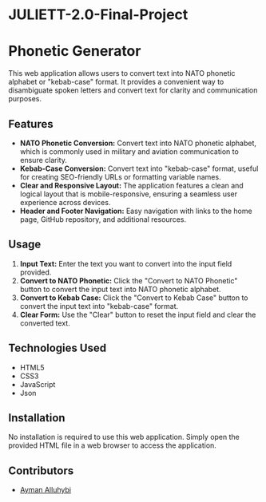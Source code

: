 # JULIETT-2.0-Final-Project


# Phonetic Generator

This web application allows users to convert text into NATO phonetic alphabet or "kebab-case" format. It provides a convenient way to disambiguate spoken letters and convert text for clarity and communication purposes.

## Features

- **NATO Phonetic Conversion:** Convert text into NATO phonetic alphabet, which is commonly used in military and aviation communication to ensure clarity.
- **Kebab-Case Conversion:** Convert text into "kebab-case" format, useful for creating SEO-friendly URLs or formatting variable names.
- **Clear and Responsive Layout:** The application features a clean and logical layout that is mobile-responsive, ensuring a seamless user experience across devices.
- **Header and Footer Navigation:** Easy navigation with links to the home page, GitHub repository, and additional resources.

## Usage

1. **Input Text:** Enter the text you want to convert into the input field provided.
2. **Convert to NATO Phonetic:** Click the "Convert to NATO Phonetic" button to convert the input text into NATO phonetic alphabet.
3. **Convert to Kebab Case:** Click the "Convert to Kebab Case" button to convert the input text into "kebab-case" format.
4. **Clear Form:** Use the "Clear" button to reset the input field and clear the converted text.

## Technologies Used

- HTML5
- CSS3
- JavaScript
- Json


## Installation

No installation is required to use this web application. Simply open the provided HTML file in a web browser to access the application.

## Contributors

- [Ayman Alluhybi](https://github.com/aalluhaybi1)





